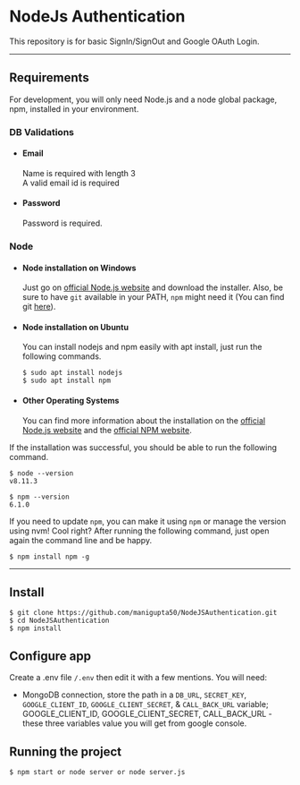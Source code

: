# NodeJs Authentication

This repository is for basic SignIn/SignOut and Google OAuth Login.

---
## Requirements

For development, you will only need Node.js and a node global package, npm, installed in your environment.

### DB Validations
- #### Email
  Name is required with length 3  
  A valid email id is required  

- #### Password
  Password is required.   

### Node
- #### Node installation on Windows

  Just go on [official Node.js website](https://nodejs.org/) and download the installer.
Also, be sure to have `git` available in your PATH, `npm` might need it (You can find git [here](https://git-scm.com/)).

- #### Node installation on Ubuntu

  You can install nodejs and npm easily with apt install, just run the following commands.

      $ sudo apt install nodejs
      $ sudo apt install npm

- #### Other Operating Systems
  You can find more information about the installation on the [official Node.js website](https://nodejs.org/) and the [official NPM website](https://npmjs.org/).

If the installation was successful, you should be able to run the following command.

    $ node --version
    v8.11.3

    $ npm --version
    6.1.0

If you need to update `npm`, you can make it using `npm` or manage the version using nvm! Cool right? After running the following command, just open again the command line and be happy.

    $ npm install npm -g

---

## Install

    $ git clone https://github.com/manigupta50/NodeJSAuthentication.git
    $ cd NodeJSAuthentication
    $ npm install

## Configure app

Create a .env file `/.env` then edit it with a few mentions. You will need:

- MongoDB connection, store the path in a `DB_URL`, `SECRET_KEY`, `GOOGLE_CLIENT_ID`, `GOOGLE_CLIENT_SECRET`, & `CALL_BACK_URL` variable;  
GOOGLE_CLIENT_ID, GOOGLE_CLIENT_SECRET, CALL_BACK_URL - these three variables value you will get from google console.

## Running the project

    $ npm start or node server or node server.js